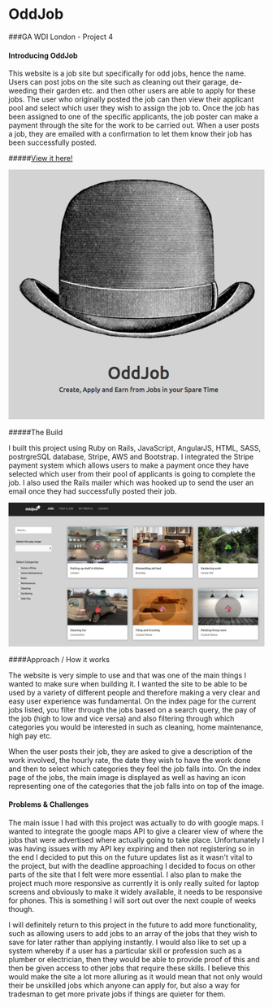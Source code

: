 # OddJob

###GA WDI London - Project 4

#### Introducing OddJob

This website is a job site but specifically for odd jobs, hence the name. Users can post jobs on the site such as cleaning out their garage, de-weeding their garden etc. and then other users are able to apply for these jobs. The user who originally posted the job can then view their applicant pool and select which user they wish to assign the job to. Once the job has been assigned to one of the specific applicants, the job poster can make a payment through the site for the work to be carried out. When a user posts a job, they are emailed with a confirmation to let them know their job has been successfully posted.

#####[View it here!](https://warm-reef-46815.herokuapp.com/)


![](/src/images/websitelandingpage.png)


#####The Build

I built this project using Ruby on Rails, JavaScript, AngularJS, HTML, SASS, postrgreSQL database, Stripe, AWS and Bootstrap. I integrated the Stripe payment system which allows users to make a payment once they have selected which user from their pool of applicants is going to complete the job. I also used the Rails mailer which was hooked up to send the user an email once they had successfully posted their job.


![](/src/images/jobsIndexPage.png)

####Approach / How it works

The website is very simple to use and that was one of the main things I wanted to make sure when building it. I wanted the site to be able to be used by a variety of different people and therefore making a very clear and easy user experience was fundamental. On the index page for the current jobs listed, you filter through the jobs based on a search query, the pay of the job (high to low and vice versa) and also filtering through which categories you would be interested in such as cleaning, home maintenance, high pay etc.

When the user posts their job, they are asked to give a description of the work involved, the hourly rate, the date they wish to have the work done and then to select which categories they feel the job falls into. On the index page of the jobs, the main image is displayed as well as having an icon representing one of the categories that the job falls into on top of the image.



#### Problems & Challenges

The main issue I had with this project was actually to do with google maps. I wanted to integrate the google maps API to give a clearer view of where the jobs that were advertised where actually going to take place. Unfortunately I was having issues with my API key expiring and then not registering so in the end I decided to put this on the future updates list as it wasn't vital to the project, but with the deadline approaching I decided to focus on other parts of the site that I felt were more essential. I also plan to make the project much more responsive as currently it is only really suited for laptop screens and obviously to make it widely available, it needs to be responsive for phones. This is something I will sort out over the next couple of weeks though.

I will definitely return to this project in the future to add more functionality, such as allowing users to add jobs to an array of the jobs that they wish to save for later rather than applying instantly. I would also like to set up a system whereby if a user has a particular skill or profession such as a plumber or electrician, then they would be able to provide proof of this and then be given access to other jobs that require these skills. I believe this would make the site a lot more alluring as it would mean that not only would their be unskilled jobs which anyone can apply for, but also a way for tradesman to get more private jobs if things are quieter for them.
